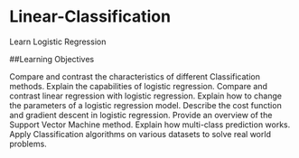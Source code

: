 # Linear-Classification
Learn Logistic Regression

##Learning Objectives


Compare and contrast the characteristics of different Classification methods.
Explain the capabilities of logistic regression.
Compare and contrast linear regression with logistic regression.
Explain how to change the parameters of a logistic regression model.
Describe the cost function and gradient descent in logistic regression.
Provide an overview of the Support Vector Machine method.
Explain how multi-class prediction works.
Apply Classification algorithms on various datasets to solve real world problems.

